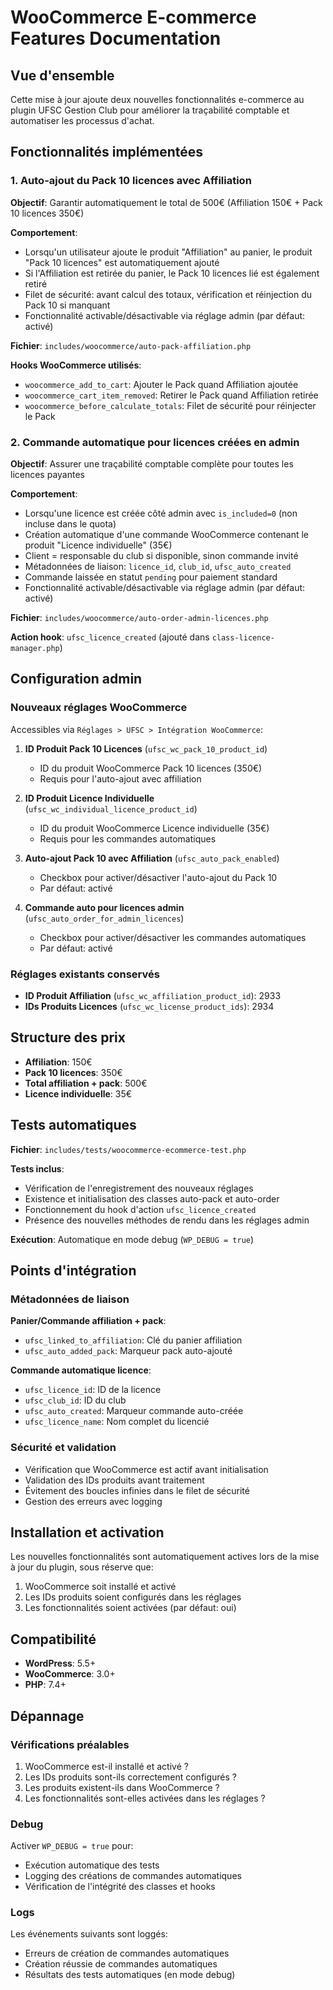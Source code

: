 # WooCommerce E-commerce Features Documentation

## Vue d'ensemble

Cette mise à jour ajoute deux nouvelles fonctionnalités e-commerce au plugin UFSC Gestion Club pour améliorer la traçabilité comptable et automatiser les processus d'achat.

## Fonctionnalités implémentées

### 1. Auto-ajout du Pack 10 licences avec Affiliation

**Objectif**: Garantir automatiquement le total de 500€ (Affiliation 150€ + Pack 10 licences 350€)

**Comportement**:
- Lorsqu'un utilisateur ajoute le produit "Affiliation" au panier, le produit "Pack 10 licences" est automatiquement ajouté
- Si l'Affiliation est retirée du panier, le Pack 10 licences lié est également retiré
- Filet de sécurité: avant calcul des totaux, vérification et réinjection du Pack 10 si manquant
- Fonctionnalité activable/désactivable via réglage admin (par défaut: activé)

**Fichier**: `includes/woocommerce/auto-pack-affiliation.php`

**Hooks WooCommerce utilisés**:
- `woocommerce_add_to_cart`: Ajouter le Pack quand Affiliation ajoutée
- `woocommerce_cart_item_removed`: Retirer le Pack quand Affiliation retirée  
- `woocommerce_before_calculate_totals`: Filet de sécurité pour réinjecter le Pack

### 2. Commande automatique pour licences créées en admin

**Objectif**: Assurer une traçabilité comptable complète pour toutes les licences payantes

**Comportement**:
- Lorsqu'une licence est créée côté admin avec `is_included=0` (non incluse dans le quota)
- Création automatique d'une commande WooCommerce contenant le produit "Licence individuelle" (35€)
- Client = responsable du club si disponible, sinon commande invité
- Métadonnées de liaison: `licence_id`, `club_id`, `ufsc_auto_created`
- Commande laissée en statut `pending` pour paiement standard
- Fonctionnalité activable/désactivable via réglage admin (par défaut: activé)

**Fichier**: `includes/woocommerce/auto-order-admin-licences.php`

**Action hook**: `ufsc_licence_created` (ajouté dans `class-licence-manager.php`)

## Configuration admin

### Nouveaux réglages WooCommerce

Accessibles via `Réglages > UFSC > Intégration WooCommerce`:

1. **ID Produit Pack 10 Licences** (`ufsc_wc_pack_10_product_id`)
   - ID du produit WooCommerce Pack 10 licences (350€)
   - Requis pour l'auto-ajout avec affiliation

2. **ID Produit Licence Individuelle** (`ufsc_wc_individual_licence_product_id`)
   - ID du produit WooCommerce Licence individuelle (35€)
   - Requis pour les commandes automatiques

3. **Auto-ajout Pack 10 avec Affiliation** (`ufsc_auto_pack_enabled`)
   - Checkbox pour activer/désactiver l'auto-ajout du Pack 10
   - Par défaut: activé

4. **Commande auto pour licences admin** (`ufsc_auto_order_for_admin_licences`)
   - Checkbox pour activer/désactiver les commandes automatiques
   - Par défaut: activé

### Réglages existants conservés

- **ID Produit Affiliation** (`ufsc_wc_affiliation_product_id`): 2933
- **IDs Produits Licences** (`ufsc_wc_license_product_ids`): 2934

## Structure des prix

- **Affiliation**: 150€
- **Pack 10 licences**: 350€
- **Total affiliation + pack**: 500€
- **Licence individuelle**: 35€

## Tests automatiques

**Fichier**: `includes/tests/woocommerce-ecommerce-test.php`

**Tests inclus**:
- Vérification de l'enregistrement des nouveaux réglages
- Existence et initialisation des classes auto-pack et auto-order
- Fonctionnement du hook d'action `ufsc_licence_created`
- Présence des nouvelles méthodes de rendu dans les réglages admin

**Exécution**: Automatique en mode debug (`WP_DEBUG = true`)

## Points d'intégration

### Métadonnées de liaison

**Panier/Commande affiliation + pack**:
- `ufsc_linked_to_affiliation`: Clé du panier affiliation
- `ufsc_auto_added_pack`: Marqueur pack auto-ajouté

**Commande automatique licence**:
- `ufsc_licence_id`: ID de la licence
- `ufsc_club_id`: ID du club
- `ufsc_auto_created`: Marqueur commande auto-créée
- `ufsc_licence_name`: Nom complet du licencié

### Sécurité et validation

- Vérification que WooCommerce est actif avant initialisation
- Validation des IDs produits avant traitement
- Évitement des boucles infinies dans le filet de sécurité
- Gestion des erreurs avec logging

## Installation et activation

Les nouvelles fonctionnalités sont automatiquement actives lors de la mise à jour du plugin, sous réserve que:

1. WooCommerce soit installé et activé
2. Les IDs produits soient configurés dans les réglages
3. Les fonctionnalités soient activées (par défaut: oui)

## Compatibilité

- **WordPress**: 5.5+
- **WooCommerce**: 3.0+
- **PHP**: 7.4+

## Dépannage

### Vérifications préalables

1. WooCommerce est-il installé et activé ?
2. Les IDs produits sont-ils correctement configurés ?
3. Les produits existent-ils dans WooCommerce ?
4. Les fonctionnalités sont-elles activées dans les réglages ?

### Debug

Activer `WP_DEBUG = true` pour:
- Exécution automatique des tests
- Logging des créations de commandes automatiques
- Vérification de l'intégrité des classes et hooks

### Logs

Les événements suivants sont loggés:
- Erreurs de création de commandes automatiques
- Création réussie de commandes automatiques
- Résultats des tests automatiques (en mode debug)